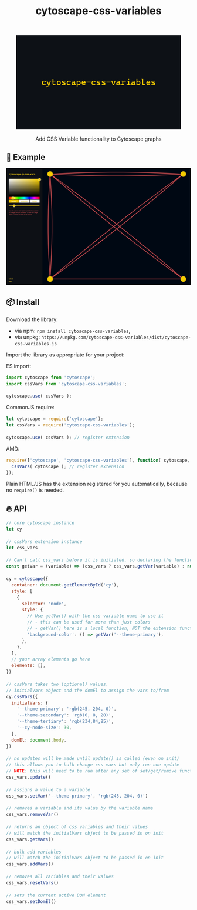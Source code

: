 <h1 align="center"> cytoscape-css-variables </h1>
<br>
<p align="center">
  <a href="https://cytoscape-css-variables.netlify.app/">
    <img alt="cytoscape.js-css-variables" title="cytoscape.js-css-variables" src="./docs/logo.png" width="450">
  </a>
</p>
<p align="center">
  Add CSS Variable functionality to Cytoscape graphs
</p>

## 🎨 Example

[![Example Link](./docs/example.jpg)](https://cytoscape-css-variables.netlify.app/)

## 📦 Install

Download the library:
 * via npm: `npm install cytoscape-css-variables`,
 * via unpkg: `https://unpkg.com/cytoscape-css-variables/dist/cytoscape-css-variables.js`

Import the library as appropriate for your project:

ES import:

```js
import cytoscape from 'cytoscape';
import cssVars from 'cytoscape-css-variables';

cytoscape.use( cssVars );
```

CommonJS require:

```js
let cytoscape = require('cytoscape');
let cssVars = require('cytoscape-css-variables');

cytoscape.use( cssVars ); // register extension
```

AMD:

```js
require(['cytoscape', 'cytoscape-css-variables'], function( cytoscape, cssVars ){
  cssVars( cytoscape ); // register extension
});
```

Plain HTML/JS has the extension registered for you automatically, because no `require()` is needed.


## 🔥 API

```javascript
// core cytoscape instance
let cy

// cssVars extension instance
let css_vars

// Can't call css_vars before it is initiated, so declaring the function here
const getVar = (variable) => (css_vars ? css_vars.getVar(variable) : null)

cy = cytoscape({
  container: document.getElementById('cy'),
  style: [
    {
      selector: 'node',
      style: {
        // Use getVar() with the css variable name to use it
        // - this can be used for more than just colors
        // - getVar() here is a local function, NOT the extension function
        'background-color': () => getVar('--theme-primary'),
      },
    },
  ],
  // your array elements go here
  elements: [],
})

// cssVars takes two (optional) values,
// initialVars object and the domEl to assign the vars to/from
cy.cssVars({
  initialVars: {
    '--theme-primary': 'rgb(245, 204, 0)',
    '--theme-secondary': 'rgb(0, 8, 20)',
    '--theme-tertiary': 'rgb(234,84,85)',
    '--cy-node-size': 30,
  },
  domEl: document.body,
})

// no updates will be made until update() is called (even on init)
// this allows you to bulk change css vars but only run one update
// NOTE: this will need to be run after any set of set/get/remove functions
css_vars.update()

// assigns a value to a variable
css_vars.setVar('--theme-primary', 'rgb(245, 204, 0)')

// removes a variable and its value by the variable name
css_vars.removeVar()

// returns an object of css variables and their values
// will match the initialVars object to be passed in on init
css_vars.getVars()

// bulk add variables
// will match the initialVars object to be passed in on init
css_vars.addVars()

// removes all variables and their values
css_vars.resetVars()

// sets the current active DOM element
css_vars.setDomEl()

```